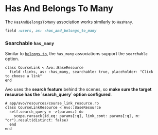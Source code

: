 # Has And Belongs To Many

The `HasAndBelongsToMany` association works similarly to `HasMany`.

```ruby
field :users, as: :has_and_belongs_to_many
```

<!--@include: ./show_on_edit.md-->

### Searchable `has_many`

<div class="flex gap-2 mt-2">
  <VersionReq version="1.25" />
  <LicenseReq license="pro" title="Searchable associations are available as a pro feature" />
</div>


Similar to [`belongs_to`](#searchable-belongs-to), the `has_many` associations support the `searchable` option.

```ruby{2}
class CourseLink < Avo::BaseResource
  field :links, as: :has_many, searchable: true, placeholder: "Click to choose a link"
end
```

<Alert type="warning" details-link="/2.0/search.html">
  Avo uses the <strong>search feature</strong> behind the scenes, so <strong>make sure the target resource has the `search_query` option configured</strong>.
</Alert>

```ruby{3-5}
# app/avo/resources/course_link_resource.rb
class CourseLinkResource < Avo::BaseResource
  self.search_query = ->(params:) do
    scope.ransack(id_eq: params[:q], link_cont: params[:q], m: "or").result(distinct: false)
  end
end
```

<!--@include: ./scopes.md-->
<!--@include: ./show_hide_buttons.md-->